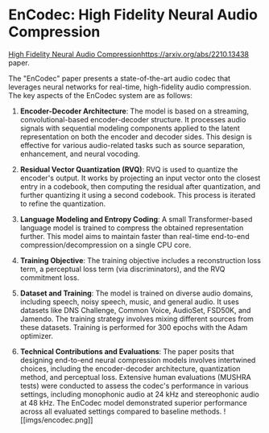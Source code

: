 # EnCodec: High Fidelity Neural Audio Compression


[High Fidelity Neural Audio Compression](https://arxiv.org/pdf/2210.13438.pdf)https://arxiv.org/abs/2210.13438 paper.

  
The "EnCodec" paper presents a state-of-the-art audio codec that leverages neural networks for real-time, high-fidelity audio compression. The key aspects of the EnCodec system are as follows:

1. **Encoder-Decoder Architecture**: The model is based on a streaming, convolutional-based encoder-decoder structure. It processes audio signals with sequential modeling components applied to the latent representation on both the encoder and decoder sides. This design is effective for various audio-related tasks such as source separation, enhancement, and neural vocoding​[](https://ar5iv.org/abs/2210.13438)​.
    
2. **Residual Vector Quantization (RVQ)**: RVQ is used to quantize the encoder's output. It works by projecting an input vector onto the closest entry in a codebook, then computing the residual after quantization, and further quantizing it using a second codebook. This process is iterated to refine the quantization​[](https://ar5iv.org/abs/2210.13438)​.
    
3. **Language Modeling and Entropy Coding**: A small Transformer-based language model is trained to compress the obtained representation further. This model aims to maintain faster than real-time end-to-end compression/decompression on a single CPU core​[](https://ar5iv.org/abs/2210.13438)​.
    
4. **Training Objective**: The training objective includes a reconstruction loss term, a perceptual loss term (via discriminators), and the RVQ commitment loss​[](https://ar5iv.org/abs/2210.13438#:~:text=We%20detail%20the%20training%20objective,and%20the%20RVQ%20commitment%20loss)​.
    
5. **Dataset and Training**: The model is trained on diverse audio domains, including speech, noisy speech, music, and general audio. It uses datasets like DNS Challenge, Common Voice, AudioSet, FSD50K, and Jamendo. The training strategy involves mixing different sources from these datasets​[](https://ar5iv.org/abs/2210.13438)​. Training is performed for 300 epochs with the Adam optimizer​[](https://ar5iv.org/abs/2210.13438#:~:text=We%20train%20all%20models%20for,each%2C%20a%20learning%20rate%20of)​.
    
6. **Technical Contributions and Evaluations**: The paper posits that designing end-to-end neural compression models involves intertwined choices, including the encoder-decoder architecture, quantization method, and perceptual loss. Extensive human evaluations (MUSHRA tests) were conducted to assess the codec's performance in various settings, including monophonic audio at 24 kHz and stereophonic audio at 48 kHz. The EnCodec model demonstrated superior performance across all evaluated settings compared to baseline methods​[](https://ar5iv.org/abs/2210.13438)​.
![[imgs/encodec.png]]

